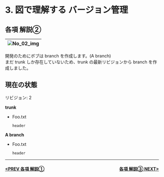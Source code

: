 # 3. 図で理解する バージョン管理

## 各項 解説②

|![No_02_img](./../assets/%E2%91%A1.png)
|:-:|

開発のためにボブは branch を作成します。(A branch)  
まだ trunk しか存在していないため、trunk の最新リビジョンから branch を作成しました。

## 現在の状態

リビジョン: 2

**trunk**
- Foo.txt
    ```
    header
    ```

**A branch**
- Foo.txt
    ```
    header
    ```

---
#### <div style="text-align:left; float:right;">[各項 解説③ NEXT>](./page11.md)</div>[<PREV 各項 解説①](./page9.md)